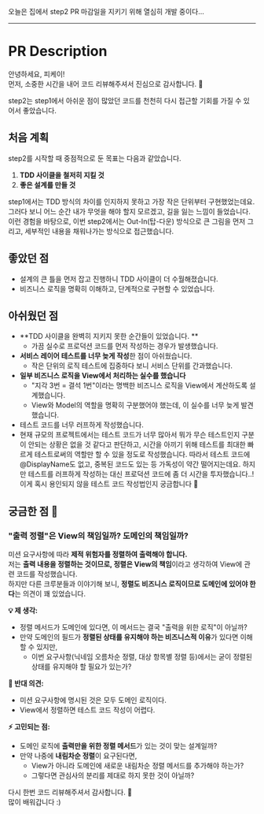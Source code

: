 오늘은 집에서  step2 PR 마감일을 지키기 위해 열심히 개발 중이다...


- - -


# PR Description

안녕하세요, 피케이!  
먼저, 소중한 시간을 내어 코드 리뷰해주셔서 진심으로 감사합니다. 🙌 

step2는 step1에서 아쉬운 점이 많았던 코드를 천천히 다시 접근할 기회를 가질 수 있어서 좋았습니다.

## 처음 계획  

step2를 시작할 때 중점적으로 둔 목표는 다음과 같았습니다.  

1. **TDD 사이클을 철저히 지킬 것**  
2. **좋은 설계를 만들 것**  

step1에서는 TDD 방식의 차이를 인지하지 못하고 가장 작은 단위부터 구현했었는데요.  
그러다 보니 어느 순간 내가 무엇을 해야 할지 모르겠고, 길을 잃는 느낌이 들었습니다.  
이런 경험을 바탕으로, 이번 step2에서는 Out-In(탑-다운) 방식으로 큰 그림을 먼저 그리고, 세부적인 내용을 채워나가는 방식으로 접근했습니다.  

## 좋았던 점  

- 설계의 큰 틀을 먼저 잡고 진행하니 TDD 사이클이 더 수월해졌습니다.  
- 비즈니스 로직을 명확히 이해하고, 단계적으로 구현할 수 있었습니다.  

## 아쉬웠던 점  

- **TDD 사이클을 완벽히 지키지 못한 순간들이 있었습니다. **
  - 가끔 실수로 프로덕션 코드를 먼저 작성하는 경우가 발생했습니다.  
- **서비스 레이어 테스트를 너무 늦게 작성**한 점이 아쉬웠습니다.  
  - 작은 단위의 로직 테스트에 집중하다 보니 서비스 단위를 간과했습니다.  
- **일부 비즈니스 로직을 View에서 처리하는 실수를 했습니다**  
  - "지각 3번 = 결석 1번"이라는 명백한 비즈니스 로직을 View에서 계산하도록 설계했습니다.  
  - View와 Model의 역할을 명확히 구분했어야 했는데, 이 실수를 너무 늦게 발견했습니다.  
- 테스트 코드를 너무 러프하게 작성했습니다.
 -  현재 규모의 프로젝트에서는 테스트 코드가 너무 많아서 뭐가 무슨 테스트인지 구분이 안되는 상황은 없을 것 같다고 판단하고, 시간을 아끼기 위해 테스트를 최대한 빠르게 테스트로써의 역할만 할 수 있을 정도로 작성했습니다. 따라서 테스트 코드에 @DisplayName도 없고, 중복된 코드도 있는 등 가독성이 약간 떨어지는데요. 하지만 테스트를 러프하게 작성하는 대신 프로덕션 코드에 좀 더 시간을 투자했습니다..! 이게 혹시 용인되지 않을 테스트 코드 작성법인지 궁금합니다 🥺 

## 궁금한 점 🤔  

### "출력 정렬"은 View의 책임일까? 도메인의 책임일까?  

미션 요구사항에 따라 **제적 위험자를 정렬하여 출력해야 합니다.**  
저는 **출력 내용을 정렬하는 것이므로, 정렬은 View의 책임**이라고 생각하여 View에 관련 코드를 작성했습니다.  
하지만 다른 크루분들과 이야기해 보니, **정렬도 비즈니스 로직이므로 도메인에 있어야 한다**는 의견이 꽤 있었습니다.  

**💡 제 생각:**  
- 정렬 메서드가 도메인에 있다면, 이 메서드는 결국 "출력을 위한 로직"이 아닐까?  
- 만약 도메인의 필드가 **정렬된 상태를 유지해야 하는 비즈니스적 이유**가 있다면 이해할 수 있지만,  
  - 이번 요구사항(닉네임 오름차순 정렬, 대상 항목별 정렬 등)에서는 굳이 정렬된 상태를 유지해야 할 필요가 있는가?  

**🧐 반대 의견:**  
- 미션 요구사항에 명시된 것은 모두 도메인 로직이다.  
- View에서 정렬하면 테스트 코드 작성이 어렵다.  

**⚡ 고민되는 점:**  
- 도메인 로직에 **출력만을 위한 정렬 메서드**가 있는 것이 맞는 설계일까?  
- 만약 나중에 **내림차순 정렬**이 요구된다면,  
  - View가 아니라 도메인에 새로운 내림차순 정렬 메서드를 추가해야 하는가?  
  - 그렇다면 관심사의 분리를 제대로 하지 못한 것이 아닐까?  


다시 한번 코드 리뷰해주셔서 감사합니다. 🙏  
많이 배워갑니다 :)
